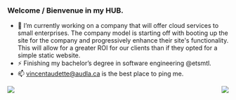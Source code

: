 ### Welcome / Bienvenue in my HUB.

- 🔭 I’m currently working on a company that will offer cloud services to small enterprises. The company model is starting off with booting up the site for the company and progressively enhance their site's functionality. This will allow for a greater ROI for our clients than if they opted for a simple static website.
- ⚡ Finishing my bachelor’s degree in software engineering @etsmtl.
- 📫 vincentaudette@audla.ca is the best place to ping me.

<p><img align="right" src="https://github-readme-stats.vercel.app/api/top-langs/?username=VincentAudette&layout=compact&theme=dark&hide=c"></p>
<p>&nbsp;<img align="left" src="https://github-readme-stats.vercel.app/api?username=VincentAudette&show_icons=true&theme=dark"></p>


